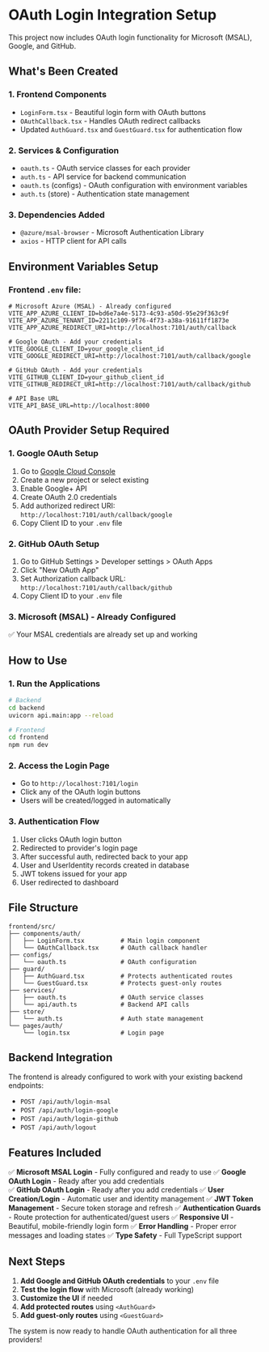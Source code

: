 # OAuth Login Integration Setup

This project now includes OAuth login functionality for Microsoft (MSAL), Google, and GitHub.

## What's Been Created

### 1. **Frontend Components**

- `LoginForm.tsx` - Beautiful login form with OAuth buttons
- `OAuthCallback.tsx` - Handles OAuth redirect callbacks
- Updated `AuthGuard.tsx` and `GuestGuard.tsx` for authentication flow

### 2. **Services & Configuration**

- `oauth.ts` - OAuth service classes for each provider
- `auth.ts` - API service for backend communication
- `oauth.ts` (configs) - OAuth configuration with environment variables
- `auth.ts` (store) - Authentication state management

### 3. **Dependencies Added**

- `@azure/msal-browser` - Microsoft Authentication Library
- `axios` - HTTP client for API calls

## Environment Variables Setup

### Frontend `.env` file:

```env
# Microsoft Azure (MSAL) - Already configured
VITE_APP_AZURE_CLIENT_ID=bd6e7a4e-5173-4c93-a50d-95e29f363c9f
VITE_APP_AZURE_TENANT_ID=2211c109-9f76-4f73-a38a-91611ff1873e
VITE_APP_AZURE_REDIRECT_URI=http://localhost:7101/auth/callback

# Google OAuth - Add your credentials
VITE_GOOGLE_CLIENT_ID=your_google_client_id
VITE_GOOGLE_REDIRECT_URI=http://localhost:7101/auth/callback/google

# GitHub OAuth - Add your credentials
VITE_GITHUB_CLIENT_ID=your_github_client_id
VITE_GITHUB_REDIRECT_URI=http://localhost:7101/auth/callback/github

# API Base URL
VITE_API_BASE_URL=http://localhost:8000
```

## OAuth Provider Setup Required

### 1. **Google OAuth Setup**

1. Go to [Google Cloud Console](https://console.cloud.google.com/)
2. Create a new project or select existing
3. Enable Google+ API
4. Create OAuth 2.0 credentials
5. Add authorized redirect URI: `http://localhost:7101/auth/callback/google`
6. Copy Client ID to your `.env` file

### 2. **GitHub OAuth Setup**

1. Go to GitHub Settings > Developer settings > OAuth Apps
2. Click "New OAuth App"
3. Set Authorization callback URL: `http://localhost:7101/auth/callback/github`
4. Copy Client ID to your `.env` file

### 3. **Microsoft (MSAL) - Already Configured**

✅ Your MSAL credentials are already set up and working

## How to Use

### 1. **Run the Applications**

```bash
# Backend
cd backend
uvicorn api.main:app --reload

# Frontend
cd frontend
npm run dev
```

### 2. **Access the Login Page**

- Go to `http://localhost:7101/login`
- Click any of the OAuth login buttons
- Users will be created/logged in automatically

### 3. **Authentication Flow**

1. User clicks OAuth login button
2. Redirected to provider's login page
3. After successful auth, redirected back to your app
4. User and UserIdentity records created in database
5. JWT tokens issued for your app
6. User redirected to dashboard

## File Structure

```
frontend/src/
├── components/auth/
│   ├── LoginForm.tsx          # Main login component
│   └── OAuthCallback.tsx      # OAuth callback handler
├── configs/
│   └── oauth.ts               # OAuth configuration
├── guard/
│   ├── AuthGuard.tsx          # Protects authenticated routes
│   └── GuestGuard.tsx         # Protects guest-only routes
├── services/
│   ├── oauth.ts               # OAuth service classes
│   └── api/auth.ts            # Backend API calls
├── store/
│   └── auth.ts                # Auth state management
└── pages/auth/
    └── login.tsx              # Login page
```

## Backend Integration

The frontend is already configured to work with your existing backend endpoints:

- `POST /api/auth/login-msal`
- `POST /api/auth/login-google`
- `POST /api/auth/login-github`
- `POST /api/auth/logout`

## Features Included

✅ **Microsoft MSAL Login** - Fully configured and ready to use
✅ **Google OAuth Login** - Ready after you add credentials  
✅ **GitHub OAuth Login** - Ready after you add credentials
✅ **User Creation/Login** - Automatic user and identity management
✅ **JWT Token Management** - Secure token storage and refresh
✅ **Authentication Guards** - Route protection for authenticated/guest users
✅ **Responsive UI** - Beautiful, mobile-friendly login form
✅ **Error Handling** - Proper error messages and loading states
✅ **Type Safety** - Full TypeScript support

## Next Steps

1. **Add Google and GitHub OAuth credentials** to your `.env` file
2. **Test the login flow** with Microsoft (already working)
3. **Customize the UI** if needed
4. **Add protected routes** using `<AuthGuard>`
5. **Add guest-only routes** using `<GuestGuard>`

The system is now ready to handle OAuth authentication for all three providers!

